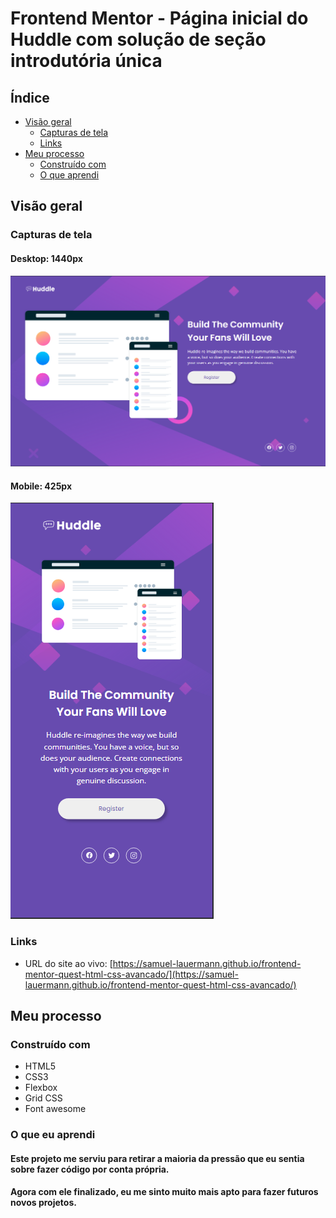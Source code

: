 # Frontend Mentor - Página inicial do Huddle com solução de seção introdutória única

## Índice

- [Visão geral](#visão-geral)
   - [Capturas de tela](#capturas-de-tela)
   - [Links](#links)
- [Meu processo](#meu-processo)
   - [Construído com](#construído-com)
   - [O que aprendi](#o-que-aprendi)
## Visão geral

### Capturas de tela

#### Desktop: 1440px
![](./design/captura%20de%20tela%20desktop.png)

#### Mobile: 425px

![](./design/captura%20de%20tela%20mobile.png)

### Links

- URL do site ao vivo: [https://samuel-lauermann.github.io/frontend-mentor-quest-html-css-avancado/](https://samuel-lauermann.github.io/frontend-mentor-quest-html-css-avancado/)

## Meu processo

### Construído com

- HTML5
- CSS3
- Flexbox
- Grid CSS
- Font awesome

### O que eu aprendi

#### Este projeto me serviu para retirar a maioria da pressão que eu sentia sobre fazer código por conta própria. 
#### Agora com ele finalizado, eu me sinto muito mais apto para fazer futuros novos projetos.
